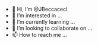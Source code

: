 - 👋 Hi, I’m @JBeccaceci
- 👀 I’m interested in ...
- 🌱 I’m currently learning ...
- 💞️ I’m looking to collaborate on ...
- 📫 How to reach me ...

<!---
JBeccaceci/JBeccaceci is a ✨ special ✨ repository because its `README.md` (this file) appears on your GitHub profile.
You can click the Preview link to take a look at your changes.
--->
